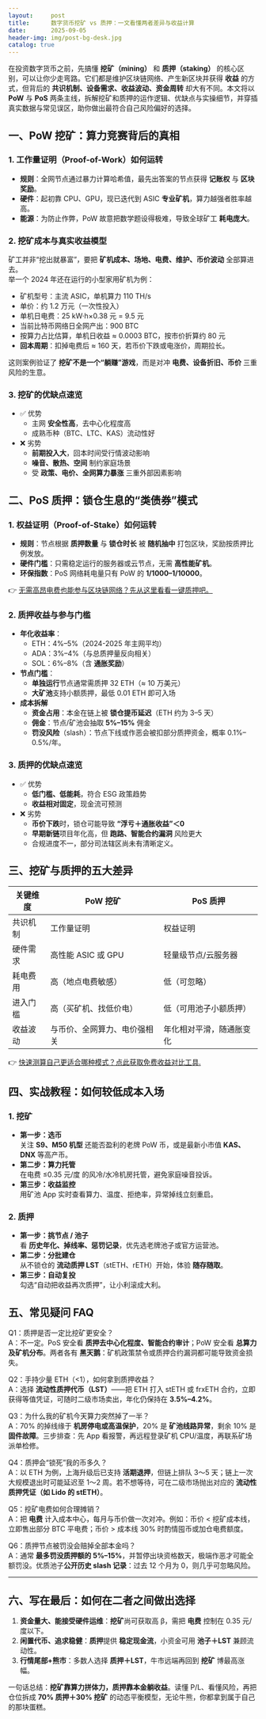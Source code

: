 ```yaml
---
layout:     post
title:      数字货币挖矿 vs 质押：一文看懂两者差异与收益计算
date:       2025-09-05
header-img: img/post-bg-desk.jpg
catalog: true
---
```


在投资数字货币之前，先搞懂 **挖矿（mining）** 和 **质押（staking）** 的核心区别，可以让你少走弯路。它们都是维护区块链网络、产生新区块并获得 **收益** 的方式，但背后的 **共识机制、设备需求、收益波动、资金周转** 却大有不同。本文将以 **PoW** 与 **PoS** 两条主线，拆解挖矿和质押的运作逻辑、优缺点与实操细节，并穿插真实数据与常见误区，助你做出最符合自己风险偏好的选择。

## 一、PoW 挖矿：算力竞赛背后的真相

### 1. 工作量证明（Proof-of-Work）如何运转
- **规则**：全网节点通过暴力计算哈希值，最先出答案的节点获得 **记账权** 与 **区块奖励**。
- **硬件**：起初靠 CPU、GPU，现已迭代到 ASIC **专业矿机**，算力越强者胜率越高。
- **能源**：为防止作弊，PoW 故意把数学题设得极难，导致全球矿工 **耗电庞大**。

### 2. 挖矿成本与真实收益模型
矿工并非“挖出就暴富”，要把 **矿机成本、场地、电费、维护、币价波动** 全部算进去。  
举一个 2024 年还在运行的小型家用矿机为例：  
- 矿机型号：主流 ASIC，单机算力 110 TH/s  
- 单价：约 1.2 万元（一次性投入）  
- 单机日电费：25 kW·h×0.38 元 = 9.5 元  
- 当前比特币网络日全网产出：900 BTC  
- 按算力占比估算，单机日收益 ≈ 0.0003 BTC，按市价折算约 80 元  
- **回本周期**：扣掉电费后 ≈ 160 天，若币价下跌或电涨价，周期拉长。

这则案例验证了 **挖矿不是一个“躺赚”游戏**，而是对冲 **电费、设备折旧、币价** 三重风险的生意。

### 3. 挖矿的优缺点速览
- ✅ 优势  
  - 主网 **安全性高**，去中心化程度高  
  - 成熟币种（BTC、LTC、KAS）流动性好  
- ❌ 劣势  
  - **前期投入大**，回本时间受行情波动影响  
  - **噪音、散热、空间** 制约家庭场景  
  - 受 **政策、电价、全网算力暴涨** 三重外部因素影响

## 二、PoS 质押：锁仓生息的“类债券”模式

### 1. 权益证明（Proof-of-Stake）如何运转
- **规则**：节点根据 **质押数量** 与 **锁仓时长** 被 **随机抽中** 打包区块，奖励按质押比例发放。  
- **硬件门槛**：只需稳定运行的服务器或云节点，无需 **高性能矿机**。  
- **环保指数**：PoS 网络耗电量只有 PoW 的 **1/1000–1/10000**。

👉 [无需高昂电费也能参与区块链网络？先从这里看看一键质押吧。](https://okxdog.com/)

### 2. 质押收益与参与门槛
- **年化收益率**：  
  - ETH：4%–5%（2024-2025 年主网平均）  
  - ADA：3%–4%（与总质押量反向相关）  
  - SOL：6%–8%（含 **通胀奖励**）  
- **节点门槛**：  
  - **单独运行**节点通常需质押 32 ETH（≈ 10 万美元）  
  - **大矿池**支持小额质押，最低 0.01 ETH 即可入场  
- **成本拆解**  
  - **资金占用**：本金在链上被 **锁仓提币延迟**（ETH 约为 3–5 天）  
  - **佣金**：节点/矿池会抽取 **5%–15%** 佣金  
  - **罚没风险**（slash）：节点下线或作恶会被扣部分质押资金，概率 0.1%–0.5%/年。

### 3. 质押的优缺点速览
- ✅ 优势  
  - **低门槛、低能耗**，符合 ESG 政策趋势  
  - **收益相对固定**，现金流可预测  
- ❌ 劣势  
  - **币价下跌**时，锁仓可能导致 **“浮亏＋通胀收益”＜0**  
  - **早期新链**项目年化高，但 **跑路、智能合约漏洞** 风险更大  
  - 合规进度不一，部分司法辖区尚未有清晰定义。

## 三、挖矿与质押的五大差异

| 关键维度     | PoW 挖矿                     | PoS 质押                     |
|-------------|-----------------------------|-----------------------------|
| 共识机制     | 工作量证明                    | 权益证明                   |
| 硬件需求     | 高性能 ASIC 或 GPU           | 轻量级节点/云服务器        |
| 耗电费用     | 高（地点电费敏感）            | 低（可忽略）              |
| 进入门槛     | 高（买矿机、找低价电）        | 低（可用池子小额质押）      |
| 收益波动     | 与币价、全网算力、电价强相关   | 年化相对平滑，随通胀变化      |

👉 [快速测算自己更适合哪种模式？点此获取免费收益对比工具.](https://okxdog.com/)

## 四、实战教程：如何较低成本入场

### 1. 挖矿
- **第一步：选币**  
  关注 **S9、M50 机型** 还能否盈利的老牌 PoW 币，或是最新小市值 **KAS、DNX** 等高产币。  
- **第二步：算力托管**  
  在电费 ≤0.35 元/度 的风冷/水冷机房托管，避免家庭噪音投诉。  
- **第三步：收益监控**  
  用矿池 App 实时查看算力、温度、拒绝率，异常掉线立刻重启。

### 2. 质押
- **第一步：挑节点 / 池子**  
  看 **历史年化、掉线率、惩罚记录**，优先选老牌池子或官方运营池。  
- **第二步：分批建仓**  
  从不锁仓的 **流动质押 LST**（stETH、rETH）开始，体验 **随存随取**。  
- **第三步：自动复投**  
  勾选“自动把收益再次质押”，让小利滚成大利。

## 五、常见疑问 FAQ

Q1：质押是否一定比挖矿更安全？  
A：不一定。PoS 安全看 **质押去中心化程度、智能合约审计**；PoW 安全看 **总算力及矿机分布**。两者各有 **黑天鹅**：矿机政策禁令或质押合约漏洞都可能导致资金损失。

Q2：手持少量 ETH（<1），如何拿到质押收益？  
A：选择 **流动性质押代币（LST）**——把 ETH 打入 stETH 或 frxETH 合约，立即获得等值凭证，可随时二级市场卖出，年化仍保持在 **3.5%–4.2%**。

Q3：为什么我的矿机今天算力突然掉了一半？  
A：70% 的掉线缘于 **机房停电或高温保护**，20% 是 **矿池线路异常**，剩余 10% 是 **固件故障**。三步排查：先 App 看报警，再远程登录矿机 CPU/温度，再联系矿场派单检修。

Q4：质押会“锁死”我的币多久？  
A：以 ETH 为例，上海升级后已支持 **活期退押**，但链上排队 3～5 天；链上一次大规模退出时可能延迟至 1～2 周。若不想等待，可在二级市场抛出对应的 **流动性质押凭证（如 Lido 的 stETH）**。

Q5：挖矿电费如何合理摊销？  
A：把 **电费** 计入成本中心，每月与币价做一次对冲。例如：币价 < 挖矿成本线，立即售出部分 BTC 平电费；币价 > 成本线 30% 时酌情囤币或加仓电费额度。

Q6：质押节点被罚没会赔掉全部本金吗？  
A：通常 **最多罚没质押额的 5%–15%**，并暂停出块资格数天，极端作恶才可能全额罚没。优质池子**公开历史 slash 记录**：过去 12 个月为 0，则几乎可忽略风险。

---

## 六、写在最后：如何在二者之间做出选择

1. **资金量大、能接受硬件运维**：**挖矿**尚可获取高 β，需把 **电费** 控制在 0.35 元/度以下。  
2. **闲置代币、追求稳健**：**质押**提供 **稳定现金流**，小资金可用 **池子＋LST** 兼顾流动性。  
3. **行情尾部+熊市**：多数人选择 **质押＋LST**，牛市远端再回到 **挖矿** 博最高涨幅。

一句话总结：**挖矿靠算力拼体力，质押靠本金躺收益**。读懂 P/L、看懂风险，再把仓位拆成 **70% 质押＋30% 挖矿** 的动态平衡模型，无论牛熊，你都拿到属于自己的那块蛋糕。